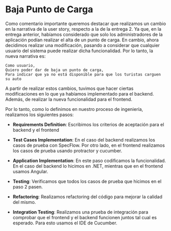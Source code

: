 # Baja Punto de Carga

Como comentario importante queremos destacar que realizamos un cambio en la narrativa de la user story, respecto a la de la entrega 2. Ya que, en la entrega anterior, habíamos considerado que solo los administradores de la aplicación podían realizar el alta de un punto de carga. En cambio, ahora decidimos realizar una modificación, pasando a considerar que cualquier usuario del sistema puede realizar dicha funcionalidad. Por lo tanto, la nueva narrativa es:

```
Como usuario,
Quiero poder dar de baja un punto de carga,
Para indicar que ya no está disponible para que los turistas carguen su auto
```

A partir de realizar estos cambios, tuvimos que hacer ciertas modificaciones en lo que ya habíamos implementado para el backend. Además, de realizar la nueva funcionalidad para el frontend.

Por lo tanto, como lo definimos en nuestro proceso de ingeniería, realizamos los siguientes pasos:

- **Requirements Definition**: Escribimos los criterios de aceptación para el backend y el frontend

- **Test Cases Implementation**: En el caso del backend realizamos los casos de prueba con SpecFlow. Por otro lado, en el frontend realizamos los casos de prueba usando protractor y cucumber. 

- **Application Implementation**: En este paso codificamos la funcionalidad. En el caso del backend lo hicimos en .NET, mientras que en el frontend usamos Angular.

- **Testing**: Verificamos que todos los casos de prueba que hicimos en el paso 2 pasen.

- **Refactoring**: Realizamos refactoring del código para mejorar la calidad del mismo.

- **Integration Testing**: Realizamos una prueba de integración para comprobar que el frontend y el backend funcionen juntos tal cual es esperado. Para esto usamos el IDE de Cucumber.
